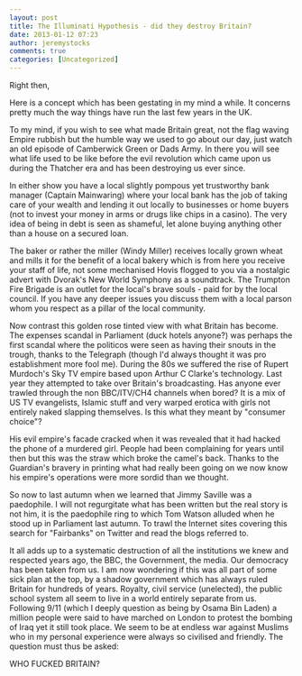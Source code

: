 ```yaml
---
layout: post
title: The Illuminati Hypothesis - did they destroy Britain?
date: 2013-01-12 07:23
author: jeremystocks
comments: true
categories: [Uncategorized]
---
```

Right then,

Here is a concept which has been gestating in my mind a while. It concerns pretty much the way things have run the last few years in the UK.

To my mind, if you wish to see what made Britain great, not the flag waving Empire rubbish but the humble way we used to go about our day, just watch an old episode of Camberwick Green or Dads Army. In there you will see what life used to be like before the evil revolution which came upon us during the Thatcher era and has been destroying us ever since. 

In either show you have a local slightly pompous yet trustworthy bank manager (Captain Mainwaring) where your local bank has the job of taking care of your wealth and lending it out locally to businesses or home buyers (not to invest your money in arms or drugs like chips in a casino). The very idea of being in debt is seen as shameful, let alone buying anything other than a house on a secured loan.

The baker or rather the miller (Windy Miller) receives locally grown wheat and mills it for the benefit of a local bakery which is from here you receive your staff of life, not some mechanised Hovis flogged to you via a nostalgic advert with Dvorak's New World Symphony as a soundtrack. The Trumpton Fire Brigade is an outlet for the local's brave souls - paid for by the local council. If you have any deeper issues you discuss them with a local parson whom you respect as a pillar of the local community.

Now contrast this golden rose tinted view with what Britain has become. The expenses scandal in Parliament (duck hotels anyone?) was perhaps the first scandal where the politicos were seen as having their snouts in the trough, thanks to the Telegraph (though I'd always thought it was pro establishment more fool me). During the 80s we suffered the rise of Rupert Murdoch's Sky TV empire based upon Arthur C Clarke's technology. Last year they attempted to take over Britain's broadcasting. Has anyone ever trawled through the non BBC/ITV/CH4 channels when bored? It is a mix of US TV evangelists, Islamic stuff and very warped erotica with girls not entirely naked slapping themselves. Is this what they meant by "consumer choice"?

His evil empire's facade cracked when it was revealed that it had hacked the phone of a murdered girl. People had been complaining for years until then but this was the straw which broke the camel's back. Thanks to the Guardian's bravery in printing what had really been going on we now know his empire's operations were more sordid than we thought.

So now to last autumn when we learned that Jimmy Saville was a paedophile. I will not regurgitate what has been written but the real story is not him, it is the paedophile ring to which Tom Watson alluded when he stood up in Parliament last autumn. To trawl the Internet sites covering this search for "Fairbanks" on Twitter and read the blogs referred to.

It all adds up to a systematic destruction of all the institutions we knew and respected years ago, the BBC, the Government, the media. Our democracy has been taken from us. I am now wondering if this was all part of some sick plan at the top, by a shadow government which has always ruled Britain for hundreds of years. Royalty, civil service (unelected), the public school system all seem to live in a world entirely separate from us. Following 9/11 (which I deeply question as being by Osama Bin Laden) a million people were said to have marched on London to protest the bombing of Iraq yet it still took place. We seem to be at endless war against Muslims who in my personal experience were always so civilised and friendly. The question must thus be asked:

WHO FUCKED BRITAIN?
